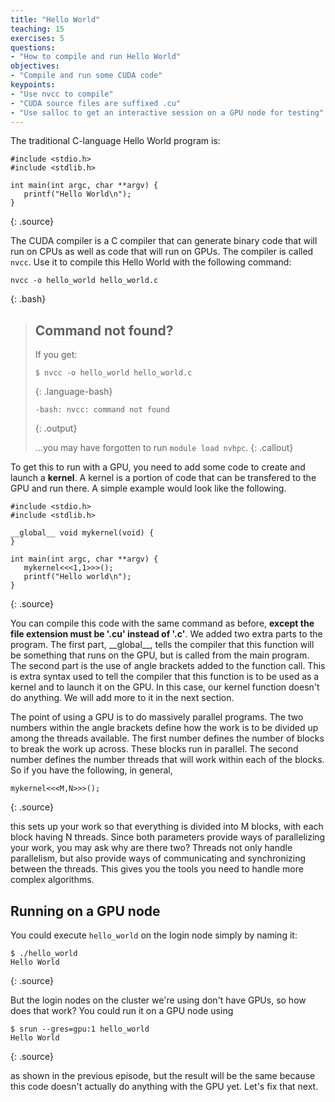 ```yaml
---
title: "Hello World"
teaching: 15
exercises: 5
questions:
- "How to compile and run Hello World"
objectives:
- "Compile and run some CUDA code"
keypoints:
- "Use nvcc to compile"
- "CUDA source files are suffixed .cu"
- "Use salloc to get an interactive session on a GPU node for testing"
---
```


The traditional C-language Hello World program is:

~~~
#include <stdio.h>
#include <stdlib.h>

int main(int argc, char **argv) {
   printf("Hello World\n");
}
~~~
{: .source}

The CUDA compiler is a C compiler that can generate binary code that will run on CPUs as well as code that will run on GPUs. The compiler is called `nvcc`. Use it to compile this Hello World with the following command:

~~~
nvcc -o hello_world hello_world.c
~~~
{: .bash}

> ## Command not found?
> If you get:
>
> ~~~
> $ nvcc -o hello_world hello_world.c
> ~~~
> {: .language-bash}
> ~~~
> -bash: nvcc: command not found
> ~~~
> {: .output}
>
> ...you may have forgotten to run `module load nvhpc`.
{: .callout}

To get this to run with a GPU, you need to add some code to create and launch a **kernel**. A kernel is a portion of code that can be transfered to the GPU and run there. A simple example would look like the following.

~~~
#include <stdio.h>
#include <stdlib.h>

__global__ void mykernel(void) {
}

int main(int argc, char **argv) {
   mykernel<<<1,1>>>();
   printf("Hello world\n");
}
~~~
{: .source}

You can compile this code with the same command as before, **except the file extension must be '.cu' instead of '.c'**. We added two extra parts to the program. The first part, \_\_global\_\_, tells the compiler that this function will be something that runs on the GPU, but is called from the main program. The second part is the use of angle brackets added to the function call. This is extra syntax used to tell the compiler that this function is to be used as a kernel and to launch it on the GPU. In this case, our kernel function doesn't do anything. We will add more to it in the next section.

The point of using a GPU is to do massively parallel programs. The two numbers within the angle brackets define how the work is to be divided up among the threads available. The first number defines the number of blocks to break the work up across. These blocks run in parallel. The second number defines the number threads that will work within each of the blocks. So if you have the following, in general,

~~~
mykernel<<<M,N>>>();
~~~
{: .source}

this sets up your work so that everything is divided into M blocks, with each block having N threads. Since both parameters provide ways of parallelizing your work, you may ask why are there two? Threads not only handle parallelism, but also provide ways of communicating and synchronizing between the threads. This gives you the tools you need to handle more complex algorithms.

## Running on a GPU node

You could execute `hello_world` on the login node simply by naming it:

~~~
$ ./hello_world
Hello World
~~~
{: .source}

But the login nodes on the cluster we're using don't have GPUs, so how does
that work?  You could run it on a GPU node using 

~~~
$ srun --gres=gpu:1 hello_world
Hello World
~~~
{: .source}

as shown in the previous episode, but the result will be the same because this code
doesn't actually do anything with the GPU yet.  Let's fix that next.
